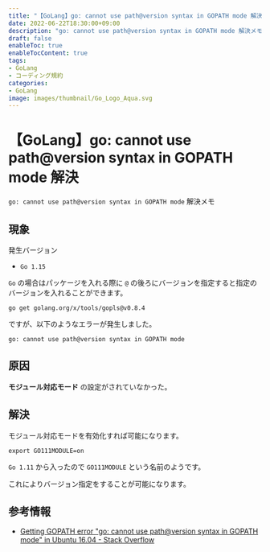 ```yaml
---
title: "【GoLang】go: cannot use path@version syntax in GOPATH mode 解決"
date: 2022-06-22T18:30:00+09:00
description: "go: cannot use path@version syntax in GOPATH mode 解決メモ"
draft: false
enableToc: true
enableTocContent: true
tags: 
- GoLang
- コーディング規約
categories: 
- GoLang
image: images/thumbnail/Go_Logo_Aqua.svg
---
```


# 【GoLang】go: cannot use path@version syntax in GOPATH mode 解決
`go: cannot use path@version syntax in GOPATH mode` 解決メモ

## 現象
発生バージョン
* `Go 1.15`

`Go` の場合はパッケージを入れる際に `@` の後ろにバージョンを指定すると指定のバージョンを入れることができます。
```shell
go get golang.org/x/tools/gopls@v0.8.4
```

ですが、以下のようなエラーが発生しました。

```
go: cannot use path@version syntax in GOPATH mode
```

## 原因
**モジュール対応モード** の設定がされていなかった。

## 解決
モジュール対応モードを有効化すれば可能になります。

```shell
export GO111MODULE=on
```
`Go 1.11` から入ったので `GO111MODULE` という名前のようです。

これによりバージョン指定をすることが可能になります。

## 参考情報
* <a href="https://stackoverflow.com/questions/54415733/getting-gopath-error-go-cannot-use-pathversion-syntax-in-gopath-mode-in-ubun" target="_blank" rel="nofollow noopener">Getting GOPATH error &quot;go: cannot use path@version syntax in GOPATH mode&quot; in Ubuntu 16.04 - Stack Overflow</a>
